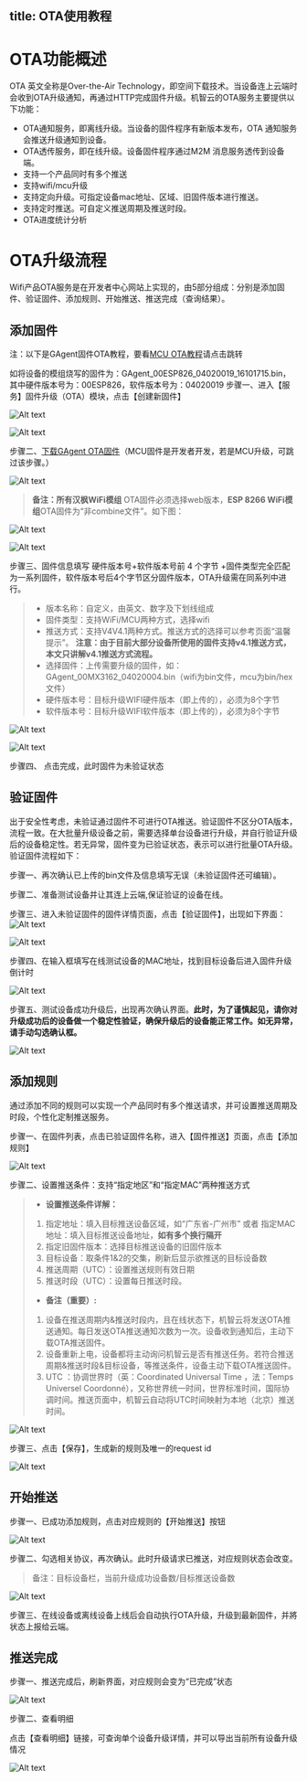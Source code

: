 title:  OTA使用教程
---

# OTA功能概述

OTA 英文全称是Over-the-Air Technology，即空间下载技术。当设备连上云端时会收到OTA升级通知，再通过HTTP完成固件升级。机智云的OTA服务主要提供以下功能：

- OTA通知服务，即离线升级。当设备的固件程序有新版本发布，OTA 通知服务会推送升级通知到设备。
- OTA透传服务，即在线升级。设备固件程序通过M2M 消息服务透传到设备端。
- 支持一个产品同时有多个推送
- 支持wifi/mcu升级
- 支持定向升级。可指定设备mac地址、区域、旧固件版本进行推送。
- 支持定时推送。可自定义推送周期及推送时段。
- OTA进度统计分析

# OTA升级流程

Wifi产品OTA服务是在开发者中心网站上实现的，由5部分组成：分别是添加固件、验证固件、添加规则、开始推送、推送完成（查询结果）。
## 添加固件

注：以下是GAgent固件OTA教程，要看[MCU OTA教程](http://docs.gizwits.com/zh-cn/UserManual/MCUOTA.html)请点击跳转

如将设备的模组烧写的固件为：GAgent_00ESP826_04020019_16101715.bin，其中硬件版本号为：00ESP826，软件版本号为：04020019
步骤一、进入【服务】固件升级（OTA）模块，点击【创建新固件】

![Alt text](/assets/zh-cn/UserManual/OTA/1479262419091.png)

![Alt text](/assets/zh-cn/UserManual/OTA/1479262439396.png)

步骤二、[下载GAgent OTA固件](http://download.gizwits.com/zh-cn/p/92/94)（MCU固件是开发者开发，若是MCU升级，可跳过该步骤。）

![Alt text](/assets/zh-cn/UserManual/OTA/1479451464257.png)

> **备注：**所有**汉枫WiFi模组** OTA固件必须选择web版本，**ESP 8266 WiFi模组**OTA固件为“非combine文件”。如下图：
>
![Alt text](/assets/zh-cn/UserManual/OTA/1479452492027.png)

![Alt text](/assets/zh-cn/UserManual/OTA/1479452504123.png)

步骤三、固件信息填写
硬件版本号+软件版本号前 4 个字节 +固件类型完全匹配为一系列固件，软件版本号后4个字节区分固件版本，OTA升级需在同系列中进行。

> - 版本名称：自定义，由英文、数字及下划线组成
> - 固件类型：支持WiFi/MCU两种方式，选择wifi
> - 推送方式：支持V4V4.1两种方式。推送方式的选择可以参考页面“温馨提示”。
>  **注意：由于目前大部分设备所使用的固件支持v4.1推送方式，本文只讲解v4.1推送方式流程。**
> - 选择固件：上传需要升级的固件，如：GAgent_00MX3162_04020004.bin（wifi为bin文件，mcu为bin/hex文件）
> - 硬件版本号：目标升级WIFI硬件版本（即上传的），必须为8个字节
> - 软件版本号：目标升级WIFI软件版本（即上传的），必须为8个字节

![Alt text](/assets/zh-cn/UserManual/OTA/1479460809772.png)

![Alt text](/assets/zh-cn/UserManual/OTA/1479460824716.png)

步骤四、 点击完成，此时固件为未验证状态

## 验证固件
出于安全性考虑，未验证通过固件不可进行OTA推送。验证固件不区分OTA版本，流程一致。在大批量升级设备之前，需要选择单台设备进行升级，并自行验证升级后的设备稳定性。若无异常，固件变为已验证状态，表示可以进行批量OTA升级。
验证固件流程如下：

步骤一、再次确认已上传的bin文件及信息填写无误（未验证固件还可编辑）。

步骤二、准备测试设备并让其连上云端,保证验证的设备在线。

步骤三、进入未验证固件的固件详情页面，点击【验证固件】，出现如下界面：
![Alt text](/assets/zh-cn/UserManual/OTA/1479263377242.png)

![Alt text](/assets/zh-cn/UserManual/OTA/1479263561546.png)

步骤四、在输入框填写在线测试设备的MAC地址，找到目标设备后进入固件升级倒计时

![Alt text](/assets/zh-cn/UserManual/OTA/1479263999098.png)

步骤五、测试设备成功升级后，出现再次确认界面。**此时，为了谨慎起见，请你对升级成功后的设备做一个稳定性验证，确保升级后的设备能正常工作。如无异常，请手动勾选确认框。**

![Alt text](/assets/zh-cn/UserManual/OTA/1479264019691.png)

## 添加规则

通过添加不同的规则可以实现一个产品同时有多个推送请求，并可设置推送周期及时段，个性化定制推送服务。

步骤一、在固件列表，点击已验证固件名称，进入【固件推送】页面，点击【添加规则】

![Alt text](/assets/zh-cn/UserManual/OTA/1479264270858.png)

步骤二、设置推送条件：支持“指定地区”和“指定MAC”两种推送方式

> - **设置推送条件详解：**
> 1. 指定地址：填入目标推送设备区域，如“广东省-广州市” 或者 指定MAC地址：填入目标推送设备地址，**如有多个换行隔开**
> 2. 指定旧固件版本：选择目标推送设备的旧固件版本
> 3. 目标设备：取条件1&2的交集，刷新后显示欲推送的目标设备数
> 4. 推送周期（UTC）：设置推送规则有效日期
> 5. 推送时段（UTC）：设置每日推送时段。
> - **备注（重要）:**
> 1. 设备在推送周期内&推送时段内，且在线状态下，机智云将发送OTA推送通知。每日发送OTA推送通知次数为一次。设备收到通知后，主动下载OTA推送固件。
> 2. 设备重新上电，设备都将主动询问机智云是否有推送任务。若符合推送周期&推送时段&目标设备，等推送条件，设备主动下载OTA推送固件。
> 3. UTC ：协调世界时（英：Coordinated Universal Time ，法：Temps Universel Coordonné），又称世界统一时间，世界标准时间，国际协调时间。推送页面中，机智云自动将UTC时间映射为本地（北京）推送时间。

![Alt text](/assets/zh-cn/UserManual/OTA/1479264580175.png)

步骤三、点击【保存】，生成新的规则及唯一的request id

![Alt text](/assets/zh-cn/UserManual/OTA/1479264743271.png)

## 开始推送
步骤一、已成功添加规则，点击对应规则的【开始推送】按钮

![Alt text](/assets/zh-cn/UserManual/OTA/1479264944331.png)

步骤二、勾选相关协议，再次确认。此时升级请求已推送，对应规则状态会改变。
> 备注：目标设备栏，当前升级成功设备数/目标推送设备数

![Alt text](/assets/zh-cn/UserManual/OTA/1479264986004.png)

步骤三、在线设备或离线设备上线后会自动执行OTA升级，升级到最新固件，并將状态上报给云端。

## 推送完成
步骤一、推送完成后，刷新界面，对应规则会变为“已完成”状态

![Alt text](/assets/zh-cn/UserManual/OTA/1479265094443.png)

步骤二、查看明细

点击【查看明细】链接，可查询单个设备升级详情，并可以导出当前所有设备升级情况

![Alt text](/assets/zh-cn/UserManual/OTA/1479265132474.png)
